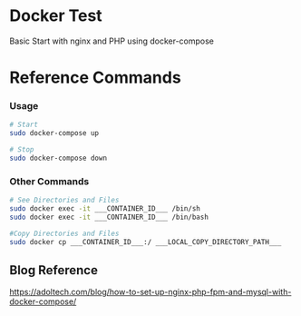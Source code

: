 # Docker Test
Basic Start with nginx and PHP using docker-compose

# Reference Commands

### Usage
```bash
# Start
sudo docker-compose up

# Stop
sudo docker-compose down
```
### Other Commands
```bash
# See Directories and Files
sudo docker exec -it ___CONTAINER_ID___ /bin/sh
sudo docker exec -it ___CONTAINER_ID___ /bin/bash

#Copy Directories and Files
sudo docker cp ___CONTAINER_ID___:/ ___LOCAL_COPY_DIRECTORY_PATH___
```

## Blog Reference
https://adoltech.com/blog/how-to-set-up-nginx-php-fpm-and-mysql-with-docker-compose/
